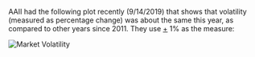 AAII had the  following plot recently (9/14/2019) that shows that volatility (measured as percentage change) was about the same this year, as compared to other years since 2011. They use <u>+</u> 1% as the measure:

![Market Volatility](https://www.aaii.com/files/images/InvestorUpdate/20190912.jpg)

